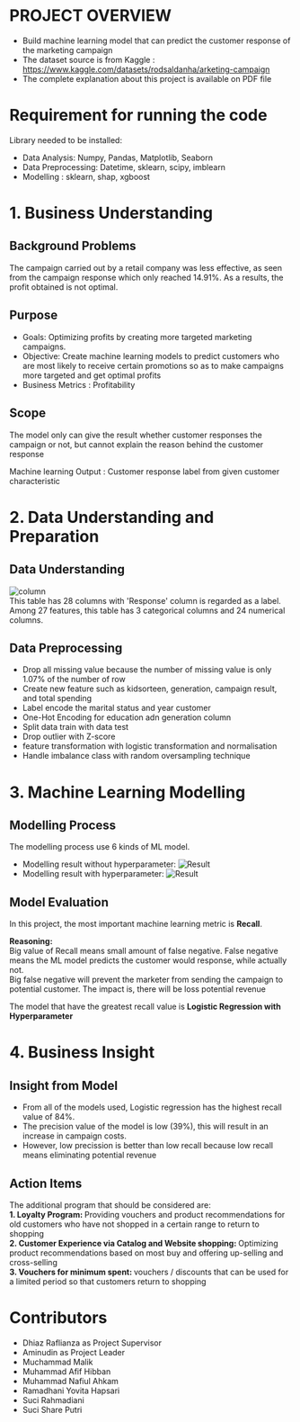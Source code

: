 # PROJECT OVERVIEW
- Build machine learning model that can predict the customer response of the marketing campaign 
- The dataset source is from Kaggle : https://www.kaggle.com/datasets/rodsaldanha/arketing-campaign
- The complete explanation about this project is available on PDF file

# <b> Requirement for running the code </b>
Library needed to be installed: <br>
- Data Analysis: Numpy, Pandas, Matplotlib, Seaborn
- Data Preprocessing: Datetime, sklearn, scipy, imblearn
- Modelling : sklearn, shap, xgboost

# <b> 1. Business Understanding </b>
## Background Problems
The campaign carried out by a retail company was less effective, as seen from the campaign response which only reached 14.91%. As a results, the profit obtained is not optimal.

## Purpose
- Goals: Optimizing profits by creating more targeted marketing campaigns.
- Objective: Create machine learning models to predict customers who are most likely to receive certain promotions so as to make campaigns more targeted and get optimal profits
- Business Metrics : Profitability

## Scope
The model only can give the result whether customer responses the campaign or not, but cannot explain the reason behind the customer response

Machine learning Output : Customer response label from given customer characteristic

# <b> 2. Data Understanding and Preparation </b>
## Data Understanding 
![column](https://github.com/mmalik17/marketing-campaign-analysis/blob/main/fig/Column-List.jpg?raw=true)
<br>
This table has 28 columns with 'Response' column is regarded as a label. Among 27 features, this table has 3 categorical columns and 24 numerical columns.
## Data Preprocessing
- Drop all missing value because the number of missing value is only 1.07% of the number of row
- Create new feature such as kidsorteen, generation, campaign result, and total spending
- Label encode the marital status and year customer
- One-Hot Encoding for education adn generation column
- Split data train with data test
- Drop outlier with Z-score
- feature transformation with logistic transformation and normalisation
- Handle imbalance class with random oversampling technique

# <b> 3. Machine Learning Modelling </b>
## Modelling Process
The modelling process use 6 kinds of ML model. 

- Modelling result without hyperparameter:
![Result](https://github.com/mmalik17/marketing-campaign-analysis/blob/main/fig/without-hyperparam.jpg?raw=true)
- Modelling result with hyperparameter:
![Result](https://github.com/mmalik17/marketing-campaign-analysis/blob/main/fig/with-hyperparam.jpg?raw=true)

## Model Evaluation
In this project, the most important machine learning metric is <b>Recall</b>. 

<b> Reasoning: </b> <br>
Big value of Recall means small amount of false negative. False negative means the ML model predicts the customer would response, while actually not. <br>
Big false negative will prevent the marketer from sending the campaign to potential customer. The impact is, there will be loss potential revenue

The model that have the greatest recall value is <b> Logistic Regression with Hyperparameter </b>

# <b> 4. Business Insight </b>
## Insight from Model
- From all of the models used, Logistic regression has the highest recall value of 84%.
- The precision value of the model is low (39%), this will result in an increase in campaign costs. 
- However, low precission is better than low recall because low recall means eliminating potential revenue

## Action Items  
The additional program that should be considered are: <br>
<b> 1. Loyalty Program: </b> Providing vouchers and product recommendations for old customers who have not shopped in a certain range to return to shopping <br>
<b> 2. Customer Experience via Catalog and Website shopping: </b> Optimizing product recommendations based on most buy and offering up-selling and cross-selling <br>
<b> 3. Vouchers for minimum spent: </b> vouchers / discounts that can be used for a limited period so that customers return to shopping
 
 # Contributors
 
 - Dhiaz Raflianza as Project Supervisor
 - Aminudin as Project Leader
 - Muchammad Malik
 - Muhammad Afif Hibban
 - Muhammad Nafiul Ahkam
 - Ramadhani Yovita Hapsari
 - Suci Rahmadiani
 - Suci Share Putri
